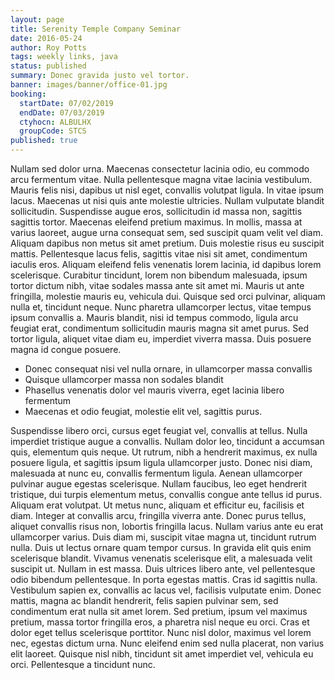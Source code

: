 ```yaml
---
layout: page
title: Serenity Temple Company Seminar
date: 2016-05-24
author: Roy Potts
tags: weekly links, java
status: published
summary: Donec gravida justo vel tortor.
banner: images/banner/office-01.jpg
booking:
  startDate: 07/02/2019
  endDate: 07/03/2019
  ctyhocn: ALBULHX
  groupCode: STCS
published: true
---
```

Nullam sed dolor urna. Maecenas consectetur lacinia odio, eu commodo arcu fermentum vitae. Nulla pellentesque magna vitae lacinia vestibulum. Mauris felis nisi, dapibus ut nisl eget, convallis volutpat ligula. In vitae ipsum lacus. Maecenas ut nisi quis ante molestie ultricies. Nullam vulputate blandit sollicitudin. Suspendisse augue eros, sollicitudin id massa non, sagittis sagittis tortor. Maecenas eleifend pretium maximus.
In mollis, massa at varius laoreet, augue urna consequat sem, sed suscipit quam velit vel diam. Aliquam dapibus non metus sit amet pretium. Duis molestie risus eu suscipit mattis. Pellentesque lacus felis, sagittis vitae nisi sit amet, condimentum iaculis eros. Aliquam eleifend felis venenatis lorem lacinia, id dapibus lorem scelerisque. Curabitur tincidunt, lorem non bibendum malesuada, ipsum tortor dictum nibh, vitae sodales massa ante sit amet mi. Mauris ut ante fringilla, molestie mauris eu, vehicula dui. Quisque sed orci pulvinar, aliquam nulla et, tincidunt neque. Nunc pharetra ullamcorper lectus, vitae tempus ipsum convallis a. Mauris blandit, nisi id tempus commodo, ligula arcu feugiat erat, condimentum sollicitudin mauris magna sit amet purus. Sed tortor ligula, aliquet vitae diam eu, imperdiet viverra massa. Duis posuere magna id congue posuere.

* Donec consequat nisi vel nulla ornare, in ullamcorper massa convallis
* Quisque ullamcorper massa non sodales blandit
* Phasellus venenatis dolor vel mauris viverra, eget lacinia libero fermentum
* Maecenas et odio feugiat, molestie elit vel, sagittis purus.

Suspendisse libero orci, cursus eget feugiat vel, convallis at tellus. Nulla imperdiet tristique augue a convallis. Nullam dolor leo, tincidunt a accumsan quis, elementum quis neque. Ut rutrum, nibh a hendrerit maximus, ex nulla posuere ligula, et sagittis ipsum ligula ullamcorper justo. Donec nisi diam, malesuada at nunc eu, convallis fermentum ligula. Aenean ullamcorper pulvinar augue egestas scelerisque. Nullam faucibus, leo eget hendrerit tristique, dui turpis elementum metus, convallis congue ante tellus id purus. Aliquam erat volutpat. Ut metus nunc, aliquam et efficitur eu, facilisis et diam. Integer at convallis arcu, fringilla viverra ante. Donec purus tellus, aliquet convallis risus non, lobortis fringilla lacus. Nullam varius ante eu erat ullamcorper varius. Duis diam mi, suscipit vitae magna ut, tincidunt rutrum nulla.
Duis ut lectus ornare quam tempor cursus. In gravida elit quis enim scelerisque blandit. Vivamus venenatis scelerisque elit, a malesuada velit suscipit ut. Nullam in est massa. Duis ultrices libero ante, vel pellentesque odio bibendum pellentesque. In porta egestas mattis. Cras id sagittis nulla. Vestibulum sapien ex, convallis ac lacus vel, facilisis vulputate enim. Donec mattis, magna ac blandit hendrerit, felis sapien pulvinar sem, sed condimentum erat nulla sit amet lorem. Sed pretium, ipsum vel maximus pretium, massa tortor fringilla eros, a pharetra nisl neque eu orci. Cras et dolor eget tellus scelerisque porttitor. Nunc nisl dolor, maximus vel lorem nec, egestas dictum urna. Nunc eleifend enim sed nulla placerat, non varius elit laoreet. Quisque nisl nibh, tincidunt sit amet imperdiet vel, vehicula eu orci. Pellentesque a tincidunt nunc.
